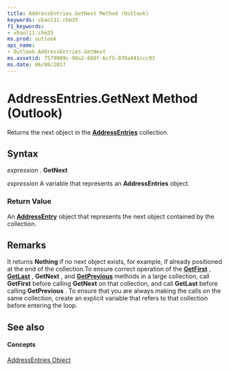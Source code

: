 ```yaml
---
title: AddressEntries.GetNext Method (Outlook)
keywords: vbaol11.chm35
f1_keywords:
- vbaol11.chm35
ms.prod: outlook
api_name:
- Outlook.AddressEntries.GetNext
ms.assetid: 7579909c-90a2-660f-6cf5-039a441ccc93
ms.date: 06/08/2017
---
```



# AddressEntries.GetNext Method (Outlook)

Returns the next object in the  **[AddressEntries](addressentries-object-outlook.md)** collection.


## Syntax

 _expression_ . **GetNext**

 _expression_ A variable that represents an **AddressEntries** object.


### Return Value

An  **[AddressEntry](addressentry-object-outlook.md)** object that represents the next object contained by the collection.


## Remarks

It returns  **Nothing** if no next object exists, for example, if already positioned at the end of the collection.To ensure correct operation of the **[GetFirst](addressentries-getfirst-method-outlook.md)** , **[GetLast](addressentries-getlast-method-outlook.md)** , **GetNext** , and **[GetPrevious](addressentries-getprevious-method-outlook.md)** methods in a large collection, call **GetFirst** before calling **GetNext** on that collection, and call **GetLast** before calling **GetPrevious** . To ensure that you are always making the calls on the same collection, create an explicit variable that refers to that collection before entering the loop.


## See also


#### Concepts


[AddressEntries Object](addressentries-object-outlook.md)

